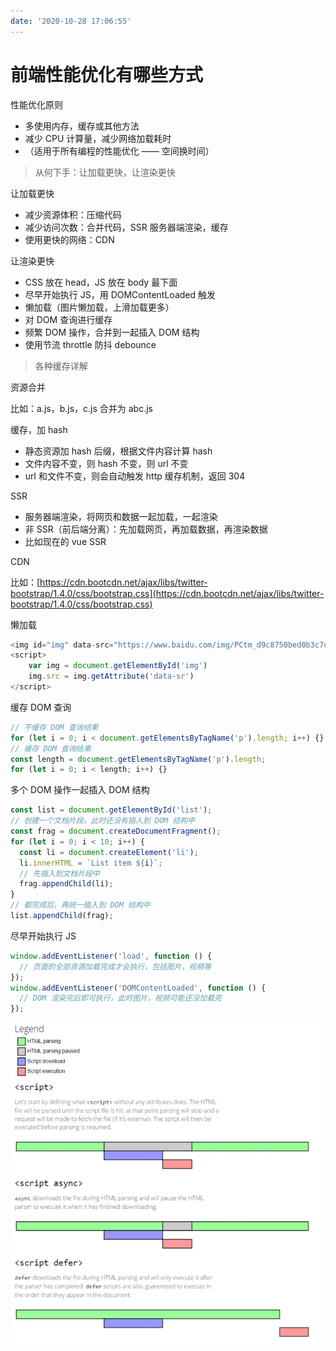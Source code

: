 ```yaml
---
date: '2020-10-28 17:06:55'
---
```


# 前端性能优化有哪些方式

性能优化原则

- 多使用内存，缓存或其他方法
- 减少 CPU 计算量，减少网络加载耗时
- （适用于所有编程的性能优化 —— 空间换时间）

> 从何下手：让加载更快，让渲染更快

让加载更快

- 减少资源体积：压缩代码
- 减少访问次数：合并代码，SSR 服务器端渲染，缓存
- 使用更快的网络：CDN

让渲染更快

- CSS 放在 head，JS 放在 body 最下面
- 尽早开始执行 JS，用 DOMContentLoaded 触发
- 懒加载（图片懒加载，上滑加载更多）
- 对 DOM 查询进行缓存
- 频繁 DOM 操作，合并到一起插入 DOM 结构
- 使用节流 throttle 防抖 debounce

> 各种缓存详解

资源合并

比如：a.js，b.js，c.js 合并为 abc.js

缓存，加 hash

- 静态资源加 hash 后缀，根据文件内容计算 hash
- 文件内容不变，则 hash 不变，则 url 不变
- url 和文件不变，则会自动触发 http 缓存机制，返回 304

SSR

- 服务器端渲染，将网页和数据一起加载，一起渲染
- 非 SSR（前后端分离）：先加载网页，再加载数据，再渲染数据
- 比如现在的 vue SSR

CDN

比如：[https://cdn.bootcdn.net/ajax/libs/twitter-bootstrap/1.4.0/css/bootstrap.css](https://cdn.bootcdn.net/ajax/libs/twitter-bootstrap/1.4.0/css/bootstrap.css)

懒加载

```js
<img id="img" data-src="https://www.baidu.com/img/PCtm_d9c8750bed0b3c7d089fa7d55720d6cf.png" alt="">
<script>
    var img = document.getElementById('img')
    img.src = img.getAttribute('data-sr')
</script>
```

缓存 DOM 查询

```js
// 不缓存 DOM 查询结果
for (let i = 0; i < document.getElementsByTagName('p').length; i++) {}
// 缓存 DOM 查询结果
const length = document.getElementsByTagName('p').length;
for (let i = 0; i < length; i++) {}
```

多个 DOM 操作一起插入 DOM 结构

```js
const list = document.getElementById('list');
// 创建一个文档片段，此时还没有插入到 DOM 结构中
const frag = document.createDocumentFragment();
for (let i = 0; i < 10; i++) {
  const li = document.createElement('li');
  li.innerHTML = `List item ${i}`;
  // 先插入到文档片段中
  frag.appendChild(li);
}
// 都完成后，再统一插入到 DOM 结构中
list.appendChild(frag);
```

尽早开始执行 JS

```js
window.addEventListener('load', function () {
  // 页面的全部资源加载完成才会执行，包括图片，视频等
});
window.addEventListener('DOMContentLoaded', function () {
  // DOM 渲染完后即可执行，此时图片，视频可能还没加载完
});
```

![](./images/2151798436-59da4801c6772_fix732.webp)
